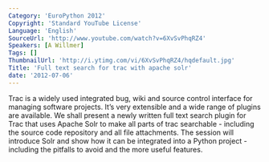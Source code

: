 ```yaml
---
Category: 'EuroPython 2012'
Copyright: 'Standard YouTube License'
Language: 'English'
SourceUrl: 'http://www.youtube.com/watch?v=6XvSvPhqRZ4'
Speakers: [A Willmer]
Tags: []
ThumbnailUrl: 'http://i.ytimg.com/vi/6XvSvPhqRZ4/hqdefault.jpg'
Title: 'Full text search for trac with apache solr'
date: '2012-07-06'
---
```

Trac is a widely used integrated bug, wiki and source control interface for
managing software projects. It’s very extensible and a wide range of plugins
are available. We shall present a newly written full text search plugin for
Trac that uses Apache Solr to make all parts of trac searchable - including
the source code repository and all file attachments. The session will
introduce Solr and show how it can be integrated into a Python project
-including the pitfalls to avoid and the more useful features.

